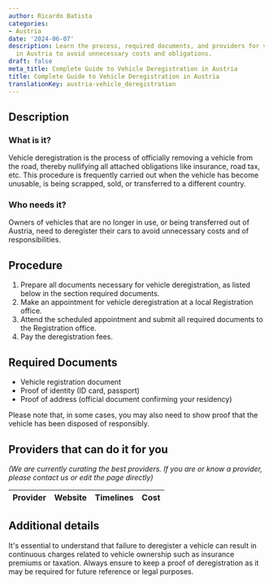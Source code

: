```yaml
---
author: Ricardo Batista
categories:
- Austria
date: '2024-06-07'
description: Learn the process, required documents, and providers for vehicle deregistration
  in Austria to avoid unnecessary costs and obligations.
draft: false
meta_title: Complete Guide to Vehicle Deregistration in Austria
title: Complete Guide to Vehicle Deregistration in Austria
translationKey: austria-vehicle_deregistration
---
```


## Description
### What is it?
Vehicle deregistration is the process of officially removing a vehicle from the road, thereby nullifying all attached obligations like insurance, road tax, etc. This procedure is frequently carried out when the vehicle has become unusable, is being scrapped, sold, or transferred to a different country.

### Who needs it?
Owners of vehicles that are no longer in use, or being transferred out of Austria, need to deregister their cars to avoid unnecessary costs and of responsibilities.

## Procedure
1. Prepare all documents necessary for vehicle deregistration, as listed below in the section required documents.
2. Make an appointment for vehicle deregistration at a local Registration office.
3. Attend the scheduled appointment and submit all required documents to the Registration office.
4. Pay the deregistration fees.

## Required Documents
* Vehicle registration document
* Proof of identity (ID card, passport)
* Proof of address (official document confirming your residency)

Please note that, in some cases, you may also need to show proof that the vehicle has been disposed of responsibly.

## Providers that can do it for you

_(We are currently curating the best providers. If you are or know a provider, please contact us or edit the page directly)_

| Provider        |     Website     |     Timelines    |       Cost      |
| --------------- | --------------- |  :-------------: | :-------------: |

## Additional details
It's essential to understand that failure to deregister a vehicle can result in continuous charges related to vehicle ownership such as insurance premiums or taxation. Always ensure to keep a proof of deregistration as it may be required for future reference or legal purposes.